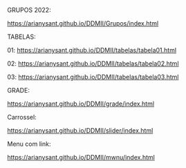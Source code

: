 GRUPOS 2022:

https://arianysant.github.io/DDMII/Grupos/index.html

TABELAS:

01:  https://arianysant.github.io/DDMII/tabelas/tabela01.html

02:  https://arianysant.github.io/DDMII/tabelas/tabela02.html

03:  https://arianysant.github.io/DDMII/tabelas/tabela03.html

GRADE:

https://arianysant.github.io/DDMII/grade/index.html

Carrossel:

https://arianysant.github.io/DDMII/slider/index.html

Menu com link:

https://arianysant.github.io/DDMII/mwnu/index.html

 

